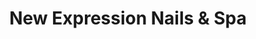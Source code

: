 ---
title: "New Expression Nails & Spa"
url: /calgary/new-expression-nails-und-spa/
shop: Kosmetik
---